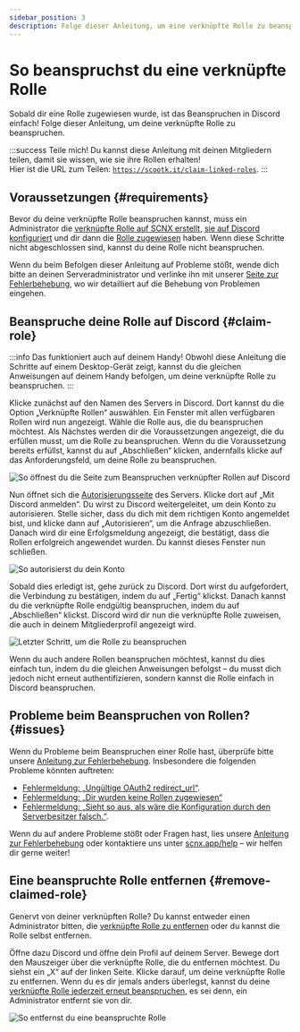 ```yaml
---
sidebar_position: 3
description: Folge dieser Anleitung, um eine verknüpfte Rolle zu beanspruchen, die dir zugewiesen wurde.
---
```


# So beanspruchst du eine verknüpfte Rolle

Sobald dir eine Rolle zugewiesen wurde, ist das Beanspruchen in Discord einfach! Folge dieser Anleitung, um deine verknüpfte Rolle zu beanspruchen.

:::success Teile mich!
Du kannst diese Anleitung mit deinen Mitgliedern teilen, damit sie wissen, wie sie ihre Rollen erhalten!\
Hier ist die URL zum Teilen: [`https://scootk.it/claim-linked-roles`](https://scootk.it/claim-linked-roles).
:::

## Voraussetzungen {#requirements}

Bevor du deine verknüpfte Rolle beanspruchen kannst, muss ein Administrator die
[verknüpfte Rolle auf SCNX erstellt](./role-management#create-linked-scnx-role), [sie auf Discord konfiguriert](./role-management#linked-role-on-discord)
und dir dann die [Rolle zugewiesen](./user-management#add-role) haben. Wenn diese Schritte nicht abgeschlossen sind, kannst du deine Rolle nicht beanspruchen.

Wenn du beim Befolgen dieser Anleitung auf Probleme stößt, wende dich bitte an deinen Serveradministrator und verlinke ihn mit
unserer [Seite zur Fehlerbehebung](./troubleshooting), wo wir detailliert auf die Behebung von Problemen eingehen.

## Beanspruche deine Rolle auf Discord {#claim-role}

:::info Das funktioniert auch auf deinem Handy!
Obwohl diese Anleitung die Schritte auf einem Desktop-Gerät zeigt, kannst du die gleichen Anweisungen auf deinem Handy befolgen, um deine
verknüpfte Rolle zu beanspruchen.
:::

Klicke zunächst auf den Namen des Servers in Discord. Dort kannst du die Option „Verknüpfte Rollen“ auswählen. Ein Fenster mit allen verfügbaren Rollen wird nun angezeigt. Wähle die Rolle aus, die du beanspruchen möchtest. Als Nächstes werden dir die Voraussetzungen angezeigt, die du erfüllen musst, um die Rolle zu beanspruchen. Wenn du die Voraussetzung bereits erfüllst, kannst du auf „Abschließen“ klicken, andernfalls klicke auf das Anforderungsfeld, um deine Rolle zu beanspruchen.

![So öffnest du die Seite zum Beanspruchen verknüpfter Rollen auf Discord](@site/docs/assets/linked-roles/claim/1.png)

Nun öffnet sich die [Autorisierungsseite](./settings#authorization-page) des Servers. Klicke dort auf „Mit Discord anmelden“. Du wirst zu Discord weitergeleitet, um dein Konto zu autorisieren. Stelle sicher, dass du dich mit dem richtigen Konto angemeldet bist, und klicke dann auf „Autorisieren“, um die Anfrage abzuschließen. Danach wird dir eine Erfolgsmeldung angezeigt, die bestätigt, dass die Rollen erfolgreich angewendet wurden. Du kannst dieses Fenster nun schließen.

![So autorisierst du dein Konto](@site/docs/assets/linked-roles/claim/2.png)

Sobald dies erledigt ist, gehe zurück zu Discord. Dort wirst du aufgefordert, die Verbindung zu bestätigen, indem du auf „Fertig“ klickst. Danach kannst du die verknüpfte Rolle endgültig beanspruchen, indem du auf „Abschließen“ klickst. Discord wird dir nun die verknüpfte Rolle zuweisen, die auch in deinem Mitgliederprofil angezeigt wird.

![Letzter Schritt, um die Rolle zu beanspruchen](@site/docs/assets/linked-roles/claim/3.png)

Wenn du auch andere Rollen beanspruchen möchtest, kannst du dies einfach tun, indem du die gleichen Anweisungen befolgst – du musst dich jedoch nicht erneut authentifizieren, sondern kannst die Rolle einfach in Discord beanspruchen.

## Probleme beim Beanspruchen von Rollen? {#issues}

Wenn du Probleme beim Beanspruchen einer Rolle hast, überprüfe bitte
unsere [Anleitung zur Fehlerbehebung](./troubleshooting). Insbesondere die folgenden Probleme könnten auftreten:

* [Fehlermeldung: „Ungültige OAuth2 redirect_url“](./troubleshooting#oauth2-redirect-url).
* [Fehlermeldung: „Dir wurden keine Rollen zugewiesen“](./troubleshooting#roles-missing)
* [Fehlermeldung: „Sieht so aus, als wäre die Konfiguration durch den Serverbesitzer falsch.“](./troubleshooting#generic-api-error).

Wenn du auf andere Probleme stößt oder Fragen hast, lies unsere [Anleitung zur Fehlerbehebung](./troubleshooting) oder kontaktiere uns
unter [scnx.app/help](https://scnx.app/help) – wir helfen dir gerne weiter!

## Eine beanspruchte Rolle entfernen {#remove-claimed-role}

Genervt von deiner verknüpften Rolle? Du kannst entweder einen Administrator bitten, die
[verknüpfte Rolle zu entfernen](./user-management#remove-role) oder du kannst die Rolle selbst entfernen.

Öffne dazu Discord und öffne dein Profil auf deinem Server. Bewege dort den Mauszeiger über die verknüpfte Rolle, die du entfernen möchtest. Du
siehst ein „X“ auf der linken Seite. Klicke darauf, um deine verknüpfte Rolle zu entfernen. Wenn du es dir jemals anders überlegst, kannst du
deine [verknüpfte Rolle jederzeit erneut beanspruchen](#claim-role), es sei denn, ein Administrator entfernt sie von dir.

![So entfernst du eine beanspruchte Rolle](@site/docs/assets/linked-roles/claim/remove-role.png)